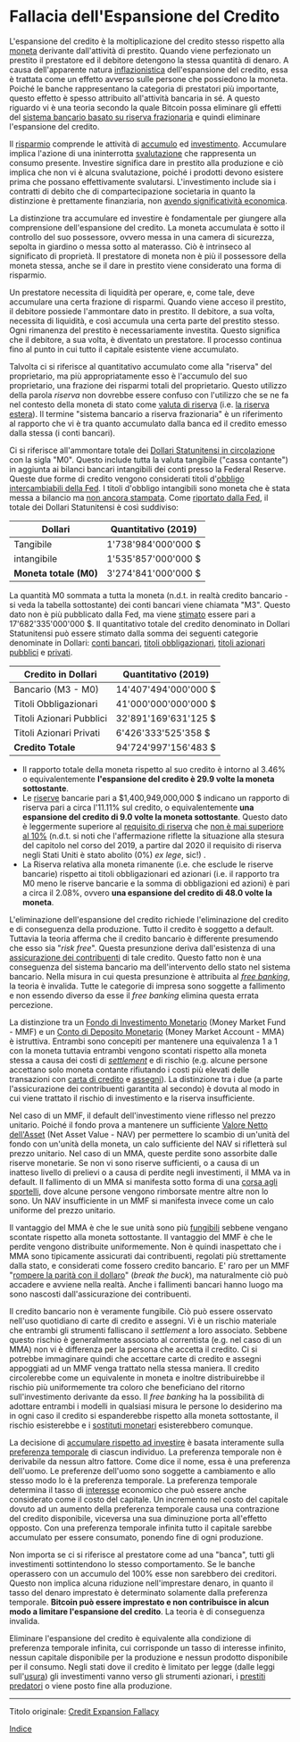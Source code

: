 # Fallacia dell'Espansione del Credito



L'espansione del credito è la moltiplicazione del credito stesso rispetto alla [moneta](ch005-money-taxonomy.md) derivante dall'attività di prestito. Quando viene perfezionato un prestito il prestatore ed il debitore detengono la stessa quantità di denaro. A causa dell'apparente natura [inflazionistica](https://en.wikipedia.org/wiki/Monetary_inflation) dell'espansione del credito, essa è trattata come un effetto avverso sulle persone che possiedono la moneta. Poiché le banche rappresentano la categoria di prestatori più importante, questo effetto è spesso attribuito all'attività bancaria in sé. A questo riguardo vi è una teoria secondo la quale Bitcoin possa eliminare gli effetti del [sistema bancario basato su riserva frazionaria](https://it.wikipedia.org/wiki/Riserva_frazionaria) e quindi eliminare l'espansione del credito.  

Il [risparmio](ch091-saving-relation.md) comprende le attività di [accumulo](ch101-glossary.md#accumulare) ed [investimento](ch101-glossary.md#dare-in-prestito-investire). Accumulare implica l'azione di una ininterrotta [svalutazione](ch011-depreciation-principle.md) che rappresenta un consumo presente. Investire significa dare in prestito alla produzione e ciò implica che non vi è alcuna svalutazione, poiché i prodotti devono esistere prima che possano effettivamente svalutarsi. L'investimento include sia i contratti di debito che di compartecipazione societaria in quanto la distinzione è prettamente finanziaria, non [avendo significatività economica](https://mises.org/library/man-economy-and-state-power-and-market/html/p/996).

La distinzione tra accumulare ed investire è fondamentale per giungere alla comprensione dell'espansione del credito. La moneta accumulata è sotto il controllo del suo possessore, ovvero messa in una camera di sicurezza, sepolta in giardino o messa sotto al materasso. Ciò è intrinseco al significato di proprietà. Il prestatore di moneta non è più il possessore della moneta stessa, anche se il dare in prestito viene considerato una forma di risparmio.

Un prestatore necessita di liquidità per operare, e, come tale, deve accumulare una certa frazione di risparmi. Quando viene acceso il prestito, il debitore possiede l'ammontare dato in prestito. Il debitore, a sua volta, necessita di liquidità, e così accumula una certa parte del prestito stesso. Ogni rimanenza del prestito è necessariamente investita. Questo significa che il debitore, a sua volta, è diventato un prestatore. Il processo continua fino al punto in cui tutto il capitale esistente viene accumulato.

Talvolta ci si riferisce al quantitativo accumulato come alla "riserva" del proprietario, ma più appropriatamente esso è l'accumulo del suo proprietario, una frazione dei risparmi totali del proprietario. Questo utilizzo della parola _riserva_ non dovrebbe essere confuso con l'utilizzo che se ne fa nel contesto della moneta di stato come [valuta di riserva](ch077-reserve-currency-fallacy.md) (i.e. [la riserva estera](https://it.wikipedia.org/wiki/Riserva_valutaria)). Il termine "sistema bancario a riserva frazionaria" è un riferimento al rapporto che vi è tra quanto accumulato dalla banca ed il credito emesso dalla stessa (i conti bancari).

Ci si riferisce all'ammontare totale dei [Dollari Statunitensi in circolazione](https://en.wikipedia.org/wiki/Money_supply#United_States) con la sigla "M0". Questo include tutta la valuta tangibile ("cassa contante") in aggiunta ai bilanci bancari intangibili dei conti presso la Federal Reserve. Queste due forme di credito vengono considerati titoli d'[obbligo intercambiabili della Fed](https://en.wikipedia.org/wiki/Money_supply#United_States). I titoli d'obbligo intangibili sono moneta che è stata messa a bilancio ma [non ancora stampata](ch025-state-banking-principle.md). Come [riportato dalla Fed](https://www.federalreserve.gov/releases/h3/current/default.htm), il totale dei Dollari Statunitensi è così suddiviso:

| Dollari                | Quantitativo (2019) |
| ---------------------- | ------------------- |
| Tangibile              | 1'738'984'000'000 $ |
| intangibile            | 1'535'857'000'000 $ |
| **Moneta totale (M0)** | 3'274'841'000'000 $ |

La quantità M0 sommata a tutta la moneta (n.d.t. in realtà credito bancario - si veda la tabella sottostante) dei conti bancari viene chiamata "M3". Questo dato non è più pubblicato dalla Fed, ma viene [stimato](https://fred.stlouisfed.org/series/MABMM301USM189S) essere pari a 17'682'335'000'000 $. Il quantitativo totale del credito denominato in Dollari Statunitensi può essere stimato dalla somma dei seguenti categorie denominate in Dollari: [conti bancari](https://en.wikipedia.org/wiki/Bank_account), [titoli obbligazionari](https://www.forbes.com/sites/kevinmcpartland/2018/10/11/understanding-us-bond-market/#7c8fe6541caf), [titoli azionari pubblici](https://data.worldbank.org/indicator/cm.mkt.lcap.cd) e [privati](https://data.worldbank.org/indicator/cm.mkt.lcap.cd).

| Credito in Dollari       | Quantitativo (2019)  |
| ------------------------ | -------------------- |
| Bancario (M3 - M0)       | 14'407'494'000'000 $ |
| Titoli Obbligazionari    | 41'000'000'000'000 $ |
| Titoli Azionari Pubblici | 32'891'169'631'125 $ |
| Titoli Azionari Privati  | 6'426'333'525'358 $  |
| **Credito Totale**       | 94'724'997'156'483 $ |

* Il rapporto totale della moneta rispetto al suo credito è intorno al 3.46% o equivalentemente **l'espansione del credito è 29.9 volte la moneta sottostante**. 
* Le [riserve](https://www.federalreserve.gov/releases/h3/current/default.htm) bancarie pari a $1,400,949,000,000 $ indicano un rapporto di riserva pari a circa l'11.11% sul credito, o equivalentemente **una espansione del credito di 9.0 volte la moneta sottostante**. Questo dato è leggermente superiore al [requisito di riserva](https://en.wikipedia.org/wiki/Reserve_requirement) che [non è mai superiore al 10%](https://en.wikipedia.org/wiki/Reserve_requirement#United_States) (n.d.t. si noti che l'affermazione riflette la situazione alla stesura del capitolo nel corso del 2019, a partire dal 2020 il requisito di riserva negli Stati Uniti è stato abolito (0%) _ex lege_, sic!) .
*  La Riserva relativa alla moneta rimanente (i.e. che esclude le riserve bancarie) rispetto ai titoli obbligazionari ed azionari (i.e. il rapporto tra M0 meno le riserve bancarie e la somma di obbligazioni ed azioni) è pari a circa il 2.08%, ovvero **una espansione del credito di 48.0 volte la moneta**.

L'eliminazione dell'espansione del credito richiede l'eliminazione del credito e di conseguenza della produzione. Tutto il credito è soggetto a default. Tuttavia la teoria afferma che il credito bancario è differente presumendo che esso sia "_risk free_". Questa presunzione deriva dall'esistenza di una [assicurazione dei contribuenti](https://www.fdic.gov/) di tale credito. Questo fatto non è una conseguenza del sistema bancario ma dell'intervento dello stato nel sistema bancario. Nella misura in cui questa presunzione è attribuita al [_free banking_](https://it.wikipedia.org/wiki/Free_banking), la teoria è invalida. Tutte le categorie di impresa sono soggette a fallimento e non essendo diverso da esse il _free banking_ elimina questa errata percezione.

La distinzione tra un [Fondo di Investimento Monetario](https://en.wikipedia.org/wiki/Money_market_fund) (Money Market Fund - MMF) e un [Conto di Deposito Monetario](https://en.wikipedia.org/wiki/Money_market_account) (Money Market Account - MMA) è istruttiva. Entrambi sono concepiti per mantenere una equivalenza 1 a 1 con la moneta tuttavia entrambi vengono scontati rispetto alla moneta stessa a causa dei costi di [_settlement_](https://it.wikipedia.org/wiki/Regolamento_(finanza)) e di rischio (e.g. alcune persone accettano solo moneta contante rifiutando i costi più elevati delle transazioni con [carta di credito](https://it.wikipedia.org/wiki/Carta_di_credito) e [assegni](https://it.wikipedia.org/wiki/Assegno)). La distinzione tra i due (a parte l'assicurazione dei contribuenti garantita al secondo) è dovuta al modo in cui viene trattato il rischio di investimento e la riserva insufficiente.

Nel caso di un MMF, il default dell'investimento viene riflesso nel prezzo unitario. Poiché il fondo prova a mantenere un sufficiente [Valore Netto dell'Asset](https://en.wikipedia.org/wiki/Net_asset_value) (Net Asset Value - NAV) per permettere lo scambio di un'unità del fondo con un'unità della moneta, un calo sufficiente del NAV si rifletterà sul prezzo unitario. Nel caso di un MMA, queste perdite sono assorbite dalle riserve monetarie. Se non vi sono riserve sufficienti, o a causa di un inatteso livello di prelievi o a causa di perdite negli investimenti, il MMA va in default. Il fallimento di un MMA si manifesta sotto forma di una [corsa agli sportelli](https://it.wikipedia.org/wiki/Panico_bancario), dove alcune persone vengono rimborsate mentre altre non lo sono. Un NAV insufficiente in un MMF si manifesta invece come un calo uniforme del prezzo unitario.

Il vantaggio del MMA è che le sue unità sono più [fungibili](https://en.wikipedia.org/wiki/Fungibility) sebbene vengano scontate rispetto alla moneta sottostante. Il vantaggio del MMF è che le perdite vengono distribuite uniformemente. Non è quindi inaspettato che i MMA sono tipicamente assicurati dai contribuenti, regolati più strettamente dalla stato, e considerati come fossero credito bancario. E' raro per un MMF "[rompere la parità con il dollaro](https://www.investopedia.com/articles/mutualfund/08/money-market-break-buck.asp)" (_break the buck_), ma naturalmente ciò può accadere e avviene nella realtà. Anche i fallimenti bancari hanno luogo ma sono nascosti dall'assicurazione dei contribuenti.

Il credito bancario non è veramente fungibile. Ciò può essere osservato nell'uso quotidiano di carte di credito e assegni. Vi è un rischio materiale che entrambi gli strumenti falliscano il _settlement_ a loro associato. Sebbene questo rischio è generalmente associato al correntista (e.g. nel caso di un MMA) non vi è differenza per la persona che accetta il credito. Ci si potrebbe immaginare quindi che accettare carte di credito e assegni appoggiati ad un MMF venga trattato nella stessa maniera. Il credito circolerebbe come un equivalente in moneta e inoltre distribuirebbe il rischio più uniformemente tra coloro che beneficiano del ritorno sull'investimento derivante da esso. Il _free banking_ ha la possibilità di adottare entrambi i modelli in qualsiasi misura le persone lo desiderino ma in ogni caso il credito si espanderebbe rispetto alla moneta sottostante, il rischio esisterebbe e i [sostituti monetari](https://wiki.mises.org/wiki/Money_substitutes) esisterebbero comunque.

La decisione di [accumulare rispetto ad investire](ch091-saving-relation.md) è basata interamente sulla [preferenza temporale](https://en.wikipedia.org/wiki/Time_preference) di ciascun individuo. La preferenza temporale non è derivabile da nessun altro fattore. Come dice il nome, essa è una preferenza dell'uomo. Le preferenze dell'uomo sono soggette a cambiamento e allo stesso modo lo è la preferenza temporale. La preferenza temporale determina il tasso di [interesse](ch101-glossary.md#interesse) economico che può essere anche considerato come il costo del capitale. Un incremento nel costo del capitale dovuto ad un aumento della preferenza temporale causa una contrazione del credito disponibile, viceversa una sua diminuzione porta all'effetto opposto. Con una preferenza temporale infinita tutto il capitale sarebbe accumulato per essere consumato, ponendo fine di ogni produzione.

Non importa se ci si riferisce al prestatore come ad una "banca", tutti gli investimenti sottintendono lo stesso comportamento. Se le banche operassero con un accumulo del 100% esse non sarebbero dei creditori.  Questo non implica alcuna riduzione nell'imprestare denaro, in quanto il tasso del denaro imprestato è determinato solamente dalla preferenza temporale. **Bitcoin può essere imprestato e non contribuisce in alcun modo a limitare l'espansione del credito**. La teoria è di conseguenza invalida.

Eliminare l'espansione del credito è equivalente alla condizione di preferenza temporale infinita, cui corrisponde un tasso di interesse infinito, nessun capitale disponibile per la produzione e nessun prodotto disponibile per il consumo. Negli stati dove il credito è limitato per legge (dalle leggi sull'[usura](https://it.wikipedia.org/wiki/Usura)) gli investimenti vanno verso gli strumenti azionari, i [prestiti predatori](https://en.wikipedia.org/wiki/Loan_shark) o viene posto fine alla produzione.

---------
Titolo originale: [Credit Expansion Fallacy](https://github.com/libbitcoin/libbitcoin-system/wiki/Credit-Expansion-Fallacy)

[Indice](/README.md)

